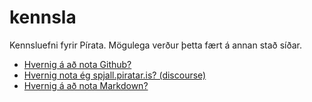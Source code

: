 # kennsla
Kennsluefni fyrir Pírata. Mögulega verður þetta fært á annan stað síðar.



* [Hvernig á að nota Github?](https://github.com/piratar/kennsla/blob/master/github-notkun.md)
* [Hvernig nota ég spjall.piratar.is? (discourse)](https://github.com/piratar/kennsla/blob/master/spjallid.md)
* [Hvernig á að nota Markdown?](https://github.com/adam-p/markdown-here/wiki/Markdown-Cheatsheet)
